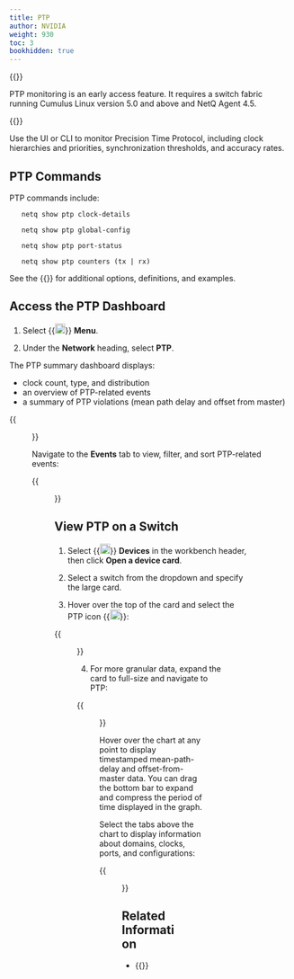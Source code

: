 ```yaml
---
title: PTP
author: NVIDIA
weight: 930
toc: 3
bookhidden: true
---
```


{{<notice note>}}

PTP monitoring is an early access feature. It requires a switch fabric running Cumulus Linux version 5.0 and above and NetQ Agent 4.5.

{{</notice>}}

Use the UI or CLI to monitor Precision Time Protocol, including clock hierarchies and priorities, synchronization thresholds, and accuracy rates.

## PTP Commands

PTP commands include:

```
   netq show ptp clock-details 

   netq show ptp global-config

   netq show ptp port-status 

   netq show ptp counters (tx | rx) 
```

See the {{<link title="show/#netq-show-ptp" text="command line reference">}} for additional options, definitions, and examples.

## Access the PTP Dashboard

1. Select {{<img src="https://icons.cumulusnetworks.com/01-Interface-Essential/03-Menu/navigation-menu.svg" height="18" width="18">}} **Menu**.

2. Under the **Network** heading, select **PTP**.

The PTP summary dashboard displays:
- clock count, type, and distribution
- an overview of PTP-related events 
- a summary of PTP violations (mean path delay and offset from master)

{{<figure src="/images/netq/ptp-management-dash-violations-450.png" width="1000">}}

Navigate to the **Events** tab to view, filter, and sort PTP-related events:

{{<figure src="/images/netq/ptp-events-tab-450.png" width="1000">}}

## View PTP on a Switch

1. Select {{<img src="/images/netq/devices.svg" height="18" width="18">}} **Devices** in the workbench header, then click **Open a device card**.

2. Select a switch from the dropdown and specify the large card.

3. Hover over the top of the card and select the PTP icon {{<img src="/images/netq/ptp-icon.png" height="18" width="18">}}:

{{<figure src="/images/netq/updated-ptp-450.png" width="700">}}

4. For more granular data, expand the card to full-size and navigate to PTP:

{{<figure src="/images/netq/updated-ptp-switch-450.png" width="1200">}}

Hover over the chart at any point to display timestamped mean-path-delay and offset-from-master data. You can drag the bottom bar to expand and compress the period of time displayed in the graph. 

Select the tabs above the chart to display information about domains, clocks, ports, and configurations:

{{<figure src="/images/netq/ptp-tabs-450.png" width="700">}}


## Related Information

- {{<exlink url="https://docs.nvidia.com/networking-ethernet-software/cumulus-linux-53/System-Configuration/Date-and-Time/Precision-Time-Protocol-PTP/" text="PTP and Cumulus Linux">}}